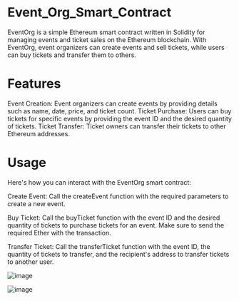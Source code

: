# Event_Org_Smart_Contract

EventOrg is a simple Ethereum smart contract written in Solidity for managing events and ticket sales on the Ethereum blockchain. With EventOrg, event organizers can create events and sell tickets, while users can buy tickets and transfer them to others.

# Features
Event Creation: Event organizers can create events by providing details such as name, date, price, and ticket count.
Ticket Purchase: Users can buy tickets for specific events by providing the event ID and the desired quantity of tickets.
Ticket Transfer: Ticket owners can transfer their tickets to other Ethereum addresses.

# Usage
Here's how you can interact with the EventOrg smart contract:

Create Event: Call the createEvent function with the required parameters to create a new event.

Buy Ticket: Call the buyTicket function with the event ID and the desired quantity of tickets to purchase tickets for an event. Make sure to send the required Ether with the transaction.

Transfer Ticket: Call the transferTicket function with the event ID, the quantity of tickets to transfer, and the recipient's address to transfer tickets to another user.

![image](https://github.com/ar5803-dotcom/Event_Org_Smart_Contract/assets/92009451/623793f4-03bf-48fc-a3ef-710478ed83c8)

![image](https://github.com/ar5803-dotcom/Event_Org_Smart_Contract/assets/92009451/0cf68cbb-52cc-44bd-bc02-d555386b742b)

